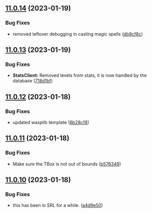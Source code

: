 ## [11.0.14](https://github.com/Torwent/WaspLib/compare/v11.0.13...v11.0.14) (2023-01-19)


### Bug Fixes

* removed leftover debugging in casting magic spells ([db9cf8c](https://github.com/Torwent/WaspLib/commit/db9cf8c9dd9b694d529ff1ff45235b83d1e89bbb))



## [11.0.13](https://github.com/Torwent/WaspLib/compare/v11.0.12...v11.0.13) (2023-01-19)


### Bug Fixes

* **StatsClient:** Removed levels from stats, it is now handled by the database ([718d1bf](https://github.com/Torwent/WaspLib/commit/718d1bf9e1b3c15a212c2581074dce6ae6aeee8c))



## [11.0.12](https://github.com/Torwent/WaspLib/compare/v11.0.11...v11.0.12) (2023-01-18)


### Bug Fixes

* updated wasplib template ([6b28c18](https://github.com/Torwent/WaspLib/commit/6b28c18f19de4c6f8e5a25a85a73398c825de38e))



## [11.0.11](https://github.com/Torwent/WaspLib/compare/v11.0.10...v11.0.11) (2023-01-18)


### Bug Fixes

* Make sure the TBox is not out of bounds ([b576349](https://github.com/Torwent/WaspLib/commit/b57634907dabc88128bac562599503d7e3b6de26))



## [11.0.10](https://github.com/Torwent/WaspLib/compare/v11.0.9...v11.0.10) (2023-01-18)


### Bug Fixes

* this has been in SRL for a while. ([a4d9e50](https://github.com/Torwent/WaspLib/commit/a4d9e50905ee747c55dda3faa3db8e7d0fe15add))



